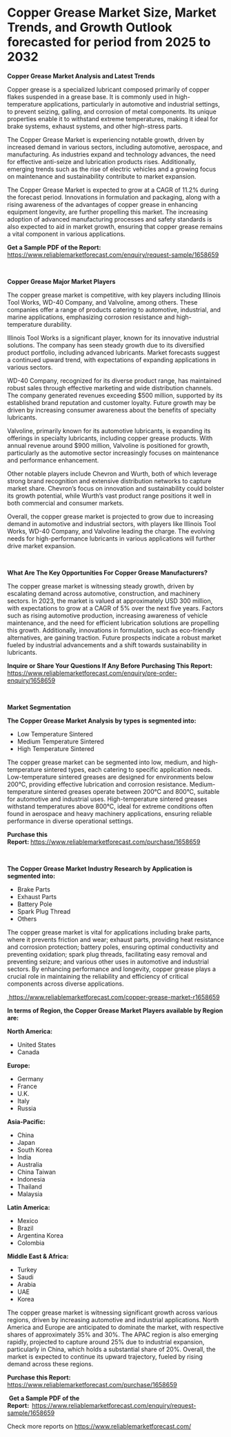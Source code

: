<p><h1>Copper Grease Market Size, Market Trends, and Growth Outlook forecasted for period from 2025 to 2032</h1></p><p><strong>Copper Grease Market Analysis and Latest Trends</strong></p>
<p><p>Copper grease is a specialized lubricant composed primarily of copper flakes suspended in a grease base. It is commonly used in high-temperature applications, particularly in automotive and industrial settings, to prevent seizing, galling, and corrosion of metal components. Its unique properties enable it to withstand extreme temperatures, making it ideal for brake systems, exhaust systems, and other high-stress parts.</p><p>The Copper Grease Market is experiencing notable growth, driven by increased demand in various sectors, including automotive, aerospace, and manufacturing. As industries expand and technology advances, the need for effective anti-seize and lubrication products rises. Additionally, emerging trends such as the rise of electric vehicles and a growing focus on maintenance and sustainability contribute to market expansion.</p><p>The Copper Grease Market is expected to grow at a CAGR of 11.2% during the forecast period. Innovations in formulation and packaging, along with a rising awareness of the advantages of copper grease in enhancing equipment longevity, are further propelling this market. The increasing adoption of advanced manufacturing processes and safety standards is also expected to aid in market growth, ensuring that copper grease remains a vital component in various applications.</p></p>
<p><strong>Get a Sample PDF of the Report:&nbsp;</strong> <a href="https://www.reliablemarketforecast.com/enquiry/request-sample/1658659?utm_campaign=3527&utm_medium=2&utm_source=Github&utm_content=ia&utm_term=31032025&utm_id=copper-grease">https://www.reliablemarketforecast.com/enquiry/request-sample/1658659</a></p>
<p>&nbsp;</p>
<p><strong>Copper Grease Major Market Players</strong></p>
<p><p>The copper grease market is competitive, with key players including Illinois Tool Works, WD-40 Company, and Valvoline, among others. These companies offer a range of products catering to automotive, industrial, and marine applications, emphasizing corrosion resistance and high-temperature durability.</p><p>Illinois Tool Works is a significant player, known for its innovative industrial solutions. The company has seen steady growth due to its diversified product portfolio, including advanced lubricants. Market forecasts suggest a continued upward trend, with expectations of expanding applications in various sectors.</p><p>WD-40 Company, recognized for its diverse product range, has maintained robust sales through effective marketing and wide distribution channels. The company generated revenues exceeding $500 million, supported by its established brand reputation and customer loyalty. Future growth may be driven by increasing consumer awareness about the benefits of specialty lubricants.</p><p>Valvoline, primarily known for its automotive lubricants, is expanding its offerings in specialty lubricants, including copper grease products. With annual revenue around $900 million, Valvoline is positioned for growth, particularly as the automotive sector increasingly focuses on maintenance and performance enhancement.</p><p>Other notable players include Chevron and Wurth, both of which leverage strong brand recognition and extensive distribution networks to capture market share. Chevron’s focus on innovation and sustainability could bolster its growth potential, while Wurth’s vast product range positions it well in both commercial and consumer markets.</p><p>Overall, the copper grease market is projected to grow due to increasing demand in automotive and industrial sectors, with players like Illinois Tool Works, WD-40 Company, and Valvoline leading the charge. The evolving needs for high-performance lubricants in various applications will further drive market expansion.</p></p>
<p>&nbsp;</p>
<p><strong>What Are The Key Opportunities For Copper Grease Manufacturers?</strong></p>
<p><p>The copper grease market is witnessing steady growth, driven by escalating demand across automotive, construction, and machinery sectors. In 2023, the market is valued at approximately USD 300 million, with expectations to grow at a CAGR of 5% over the next five years. Factors such as rising automotive production, increasing awareness of vehicle maintenance, and the need for efficient lubrication solutions are propelling this growth. Additionally, innovations in formulation, such as eco-friendly alternatives, are gaining traction. Future prospects indicate a robust market fueled by industrial advancements and a shift towards sustainability in lubricants.</p></p>
<p><strong>Inquire or Share Your Questions If Any Before Purchasing This Report:</strong> <a href="https://www.reliablemarketforecast.com/enquiry/pre-order-enquiry/1658659?utm_campaign=3527&utm_medium=2&utm_source=Github&utm_content=ia&utm_term=31032025&utm_id=copper-grease">https://www.reliablemarketforecast.com/enquiry/pre-order-enquiry/1658659</a></p>
<p>&nbsp;</p>
<p><strong>Market Segmentation</strong></p>
<p><strong>The Copper Grease Market Analysis by types is segmented into:</strong></p>
<p><ul><li>Low Temperature Sintered</li><li>Medium Temperature Sintered</li><li>High Temperature Sintered</li></ul></p>
<p><p>The copper grease market can be segmented into low, medium, and high-temperature sintered types, each catering to specific application needs. Low-temperature sintered greases are designed for environments below 200°C, providing effective lubrication and corrosion resistance. Medium-temperature sintered greases operate between 200°C and 800°C, suitable for automotive and industrial uses. High-temperature sintered greases withstand temperatures above 800°C, ideal for extreme conditions often found in aerospace and heavy machinery applications, ensuring reliable performance in diverse operational settings.</p></p>
<p><strong>Purchase this Report:&nbsp;</strong><a href="https://www.reliablemarketforecast.com/purchase/1658659?utm_campaign=3527&utm_medium=2&utm_source=Github&utm_content=ia&utm_term=31032025&utm_id=copper-grease">https://www.reliablemarketforecast.com/purchase/1658659</a></p>
<p>&nbsp;</p>
<p><strong>The Copper Grease Market Industry Research by Application is segmented into:</strong></p>
<p><ul><li>Brake Parts</li><li>Exhaust Parts</li><li>Battery Pole</li><li>Spark Plug Thread</li><li>Others</li></ul></p>
<p><p>The copper grease market is vital for applications including brake parts, where it prevents friction and wear; exhaust parts, providing heat resistance and corrosion protection; battery poles, ensuring optimal conductivity and preventing oxidation; spark plug threads, facilitating easy removal and preventing seizure; and various other uses in automotive and industrial sectors. By enhancing performance and longevity, copper grease plays a crucial role in maintaining the reliability and efficiency of critical components across diverse applications.</p></p>
<p><a href="https://www.reliablemarketforecast.com/copper-grease-market-r1658659?utm_campaign=3527&utm_medium=2&utm_source=Github&utm_content=ia&utm_term=31032025&utm_id=copper-grease">&nbsp;https://www.reliablemarketforecast.com/copper-grease-market-r1658659</a></p>
<p><strong>In terms of Region, the Copper Grease Market Players available by Region are:</strong></p>
<p>
    <p> <strong> North America: </strong>
        <ul>
            <li>United States</li>
            <li>Canada</li>
        </ul>
        </p> 
    <p> <strong> Europe: </strong>
        <ul>
            <li>Germany</li>
            <li>France</li>
            <li>U.K.</li>
            <li>Italy</li>
            <li>Russia</li>
        </ul>
        </p> 
    <p> <strong> Asia-Pacific: </strong>
        <ul>
            <li>China</li>
            <li>Japan</li>
            <li>South Korea</li>
            <li>India</li>
            <li>Australia</li>
            <li>China Taiwan</li>
            <li>Indonesia</li>
            <li>Thailand</li>
            <li>Malaysia</li>
        </ul>
        </p> 
    <p> <strong> Latin America: </strong>
        <ul>
            <li>Mexico</li>
            <li>Brazil</li>
            <li>Argentina Korea</li>
            <li>Colombia</li>
        </ul>
        </p> 
    <p> <strong> Middle East & Africa: </strong>
        <ul>
            <li>Turkey</li>
            <li>Saudi</li>
            <li>Arabia</li>
            <li>UAE</li>
            <li>Korea</li>
        </ul>
    </p>
    </p>
<p><p>The copper grease market is witnessing significant growth across various regions, driven by increasing automotive and industrial applications. North America and Europe are anticipated to dominate the market, with respective shares of approximately 35% and 30%. The APAC region is also emerging rapidly, projected to capture around 25% due to industrial expansion, particularly in China, which holds a substantial share of 20%. Overall, the market is expected to continue its upward trajectory, fueled by rising demand across these regions.</p></p>
<p><strong>Purchase this Report: </strong><a href="https://www.reliablemarketforecast.com/purchase/1658659?utm_campaign=3527&utm_medium=2&utm_source=Github&utm_content=ia&utm_term=31032025&utm_id=copper-grease">https://www.reliablemarketforecast.com/purchase/1658659</a></p>
<p>&nbsp;<strong>Get a Sample PDF of the Report:&nbsp;&nbsp;</strong><a href="https://www.reliablemarketforecast.com/enquiry/request-sample/1658659?utm_campaign=3527&utm_medium=2&utm_source=Github&utm_content=ia&utm_term=31032025&utm_id=copper-grease">https://www.reliablemarketforecast.com/enquiry/request-sample/1658659</a></p>
<p><strong></strong></p>
<p>Check more reports on <a href="https://www.reliablemarketforecast.com/?utm_campaign=3527&utm_medium=2&utm_source=Github&utm_content=ia&utm_term=31032025&utm_id=copper-grease">https://www.reliablemarketforecast.com/</a></p>